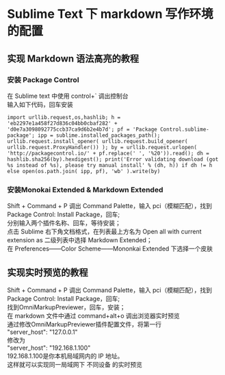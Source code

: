 # Sublime Text 下 markdown 写作环境的配置

## 实现 Markdown 语法高亮的教程

### 安装 Package Control  
在 Sublime text 中使用 control+` 调出控制台   
输入如下代码，回车安装   

```
import urllib.request,os,hashlib; h = 'eb2297e1a458f27d836c04bb0cbaf282' + 'd0e7a3098092775ccb37ca9d6b2e4b7d'; pf = 'Package Control.sublime-package'; ipp = sublime.installed_packages_path(); urllib.request.install_opener( urllib.request.build_opener( urllib.request.ProxyHandler()) ); by = urllib.request.urlopen( 'http://packagecontrol.io/' + pf.replace(' ', '%20')).read(); dh = hashlib.sha256(by).hexdigest(); print('Error validating download (got %s instead of %s), please try manual install' % (dh, h)) if dh != h else open(os.path.join( ipp, pf), 'wb' ).write(by)
```

### 安装Monokai Extended & Markdown Extended
Shift + Command + P 调出 Command Palette，输入 pci（模糊匹配），找到 Package Control: Install Package，回车;    
分别输入两个插件名称、回车，等待安装；   
点击 Sublime 右下角文档格式，在列表最上方名为 Open all with current extension as 二级列表中选择 Markdown Extended；   
在 Preferences——Color Scheme——Mononkai Extended 下选择一个皮肤   

## 实现实时预览的教程

Shift + Command + P 调出 Command Palette，输入 pci（模糊匹配），找到 Package Control: Install Package，回车;   
找到OmniMarkupPreviewer，回车，安装；   
在 markdown 文件中通过 command+alt+o 调出浏览器实时预览   
通过修改OmniMarkupPreviewer插件配置文件，将第一行   
"server_host": "127.0.0.1"   
修改为    
"server_host": "192.168.1.100"   
192.168.1.100是你本机局域网内的 IP 地址。   
这样就可以实现同一局域网下 不同设备 的实时预览   